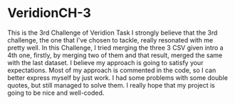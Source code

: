 # VeridionCH-3
This is the 3rd Challenge of Veridion Task
I strongly believe that the 3rd challenge, the one that I've chosen to tackle, really resonated with me pretty well.  In this Challenge, I tried merging the three 3 CSV given intro a 4th one, firstly, by merging two of them and that result, merged the same with the last dataset. I believe my approach is going to satisfy your expectations.
Most of my approach is commented in the code, so I can better express myself by just work. I had some problems with some double quotes, but still managed to solve them.
I really hope that my project is going to be nice and well-coded.